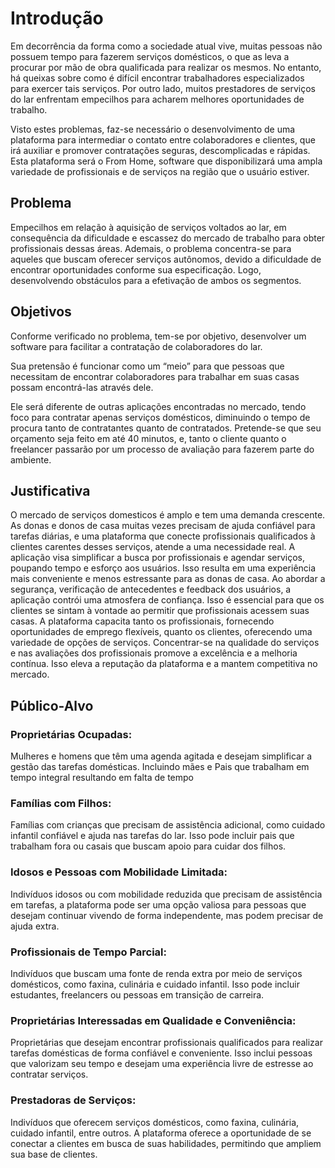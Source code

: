 # Introdução

Em decorrência da forma como a sociedade atual vive, muitas pessoas não possuem tempo para fazerem serviços domésticos, o que as leva a procurar por mão de obra qualificada para realizar os mesmos. No entanto, há queixas sobre como é difícil encontrar trabalhadores especializados para exercer tais serviços. Por outro lado, muitos prestadores de serviços do lar enfrentam empecilhos para acharem melhores oportunidades de trabalho.

Visto estes problemas, faz-se necessário o desenvolvimento de uma plataforma para intermediar o contato entre colaboradores e clientes, que irá auxiliar e promover contratações seguras, descomplicadas e rápidas. Esta plataforma será o From Home, software que disponibilizará uma ampla variedade de profissionais e de serviços na região que o usuário estiver.


## Problema

Empecilhos em relação à aquisição de serviços voltados ao lar, em consequência da dificuldade e escassez do mercado de trabalho para obter profissionais dessas áreas. Ademais, o problema concentra-se para aqueles que buscam oferecer serviços autônomos, devido a dificuldade de encontrar oportunidades conforme sua especificação. Logo, desenvolvendo obstáculos para a efetivação de ambos os segmentos.

## Objetivos

Conforme verificado no problema, tem-se por objetivo, desenvolver um software para facilitar a contratação de colaboradores do lar.

Sua pretensão é funcionar como um “meio” para que pessoas que necessitam de encontrar colaboradores para trabalhar em suas casas possam encontrá-las através dele.

Ele será diferente de outras aplicações encontradas no mercado, tendo foco para contratar apenas serviços domésticos, diminuindo o tempo de procura tanto de contratantes quanto de contratados. Pretende-se que seu orçamento seja feito em até 40 minutos, e, tanto o cliente quanto o freelancer passarão por um processo de avaliação para fazerem parte do ambiente.

## Justificativa

O mercado de serviços domesticos é amplo e tem uma demanda crescente. As donas e donos de casa muitas vezes precisam de ajuda confiável para tarefas diárias, e uma plataforma que conecte profissionais qualificados à clientes carentes desses serviços, atende a uma necessidade real. A aplicação visa simplificar a busca por profissionais e agendar serviços, poupando tempo e esforço aos usuários. Isso resulta em uma experiência mais conveniente e menos estressante para as donas de casa. Ao abordar a segurança, verificação de antecedentes e feedback dos usuários, a aplicação contrói uma atmosfera de confiança. Isso é essencial para que os clientes se sintam à vontade ao permitir que profissionais acessem suas casas. A plataforma capacita tanto os profissionais, fornecendo oportunidades de emprego flexíveis, quanto os clientes, oferecendo uma variedade de opções de serviços. Concentrar-se na qualidade do serviços e nas avaliações dos profissionais promove a excelência e a melhoria contínua. Isso eleva a reputação da plataforma e a mantem competitiva no mercado.

## Público-Alvo

<h3>Proprietárias Ocupadas:</h3> 
Mulheres e homens que têm uma agenda agitada e desejam simplificar a gestão das tarefas domésticas. Incluindo mães e Pais que trabalham em tempo integral resultando em falta de tempo


<h3>Famílias com Filhos:</h3>
Famílias com crianças que precisam de assistência adicional, como cuidado infantil confiável e ajuda nas tarefas do lar. Isso pode incluir pais que trabalham fora ou casais que buscam apoio para cuidar dos filhos.


<h3>Idosos e Pessoas com Mobilidade Limitada:</h3>
Indivíduos idosos ou com mobilidade reduzida que precisam de assistência em tarefas, a plataforma pode ser uma opção valiosa para pessoas que desejam continuar vivendo de forma independente, mas podem precisar de ajuda extra.


<h3>Profissionais de Tempo Parcial:</h3>
Indivíduos que buscam uma fonte de renda extra por meio de serviços domésticos, como faxina, culinária e cuidado infantil. Isso pode incluir estudantes, freelancers ou pessoas em transição de carreira.


<h3>Proprietárias Interessadas em Qualidade e Conveniência:</h3>
Proprietárias que desejam encontrar profissionais qualificados para realizar tarefas domésticas de forma confiável e conveniente. Isso inclui pessoas que valorizam seu tempo e desejam uma experiência livre de estresse ao contratar serviços.


<h3>Prestadoras de Serviços:</h3>
Indivíduos que oferecem serviços domésticos, como faxina, culinária, cuidado infantil, entre outros. A plataforma oferece a oportunidade de se conectar a clientes em busca de suas habilidades, permitindo que ampliem sua base de clientes.



